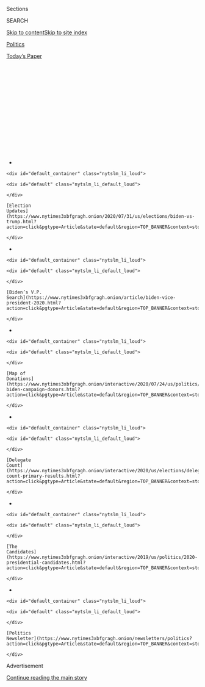 <div id="app">

<div>

<div>

<div>

<div class="NYTAppHideMasthead css-1q2w90k e1suatyy0">

<div class="section css-ui9rw0 e1suatyy2">

<div class="css-eph4ug er09x8g0">

<div class="css-6n7j50">

</div>

<span class="css-1dv1kvn">Sections</span>

<div class="css-10488qs">

<span class="css-1dv1kvn">SEARCH</span>

</div>

[Skip to content](#site-content)[Skip to site
index](#site-index)

</div>

<div id="masthead-section-label" class="css-1wr3we4 eaxe0e00">

[Politics](https://www.nytimes3xbfgragh.onion/section/politics)

</div>

<div class="css-10698na e1huz5gh0">

</div>

</div>

<div id="masthead-bar-one" class="section hasLinks css-15hmgas e1csuq9d3">

<div class="css-uqyvli e1csuq9d0">

</div>

<div class="css-1uqjmks e1csuq9d1">

</div>

<div class="css-9e9ivx">

[](https://myaccount.nytimes3xbfgragh.onion/auth/login?response_type=cookie&client_id=vi)

</div>

<div class="css-1bvtpon e1csuq9d2">

[Today’s
Paper](https://www.nytimes3xbfgragh.onion/section/todayspaper)

</div>

</div>

</div>

</div>

<div data-aria-hidden="false">

<div id="site-content" data-role="main">

<div>

<div class="css-1aor85t" style="opacity:0.000000001;z-index:-1;visibility:hidden">

<div class="css-1hqnpie">

<div class="css-epjblv">

<span class="css-17xtcya">[Politics](/section/politics)</span><span class="css-x15j1o">|</span><span class="css-fwqvlz">The
Quiet Hand of Conservative Groups in the Anti-Lockdown
Protests</span>

</div>

<div class="css-k008qs">

<div class="css-1iwv8en">

<span class="css-18z7m18"></span>

<div>

</div>

</div>

<span class="css-1n6z4y">https://nyti.ms/3eFiGRd</span>

<div class="css-1705lsu">

<div class="css-4xjgmj">

<div class="css-4skfbu" data-role="toolbar" data-aria-label="Social Media Share buttons, Save button, and Comments Panel with current comment count" data-testid="share-tools">

  - 
  - 
  - 
  - 
    
    <div class="css-6n7j50">
    
    </div>

  - 

</div>

</div>

</div>

</div>

</div>

</div>

<div id="NYT_TOP_BANNER_REGION" class="css-13pd83m">

<div>

<div id="styln-elections-notifications-menu" class="section interactive-content interactive-size-medium css-1edisqu">

<div class="css-17ih8de interactive-body">

<div class="nytslm_innerContainer" data-aria-live="polite">

<div class="nytslm_title">

</div>

  - 
    
    <div id="default_container" class="nytslm_li_loud">
    
    <div id="default" class="nytslm_li_default_loud">
    
    </div>
    
    [Election
    Updates](https://www.nytimes3xbfgragh.onion/2020/07/31/us/elections/biden-vs-trump.html?action=click&pgtype=Article&state=default&region=TOP_BANNER&context=storylines_menu)
    
    </div>

  - 
    
    <div id="default_container" class="nytslm_li_loud">
    
    <div id="default" class="nytslm_li_default_loud">
    
    </div>
    
    [Biden’s V.P.
    Search](https://www.nytimes3xbfgragh.onion/article/biden-vice-president-2020.html?action=click&pgtype=Article&state=default&region=TOP_BANNER&context=storylines_menu)
    
    </div>

  - 
    
    <div id="default_container" class="nytslm_li_loud">
    
    <div id="default" class="nytslm_li_default_loud">
    
    </div>
    
    [Map of
    Donations](https://www.nytimes3xbfgragh.onion/interactive/2020/07/24/us/politics/trump-biden-campaign-donors.html?action=click&pgtype=Article&state=default&region=TOP_BANNER&context=storylines_menu)
    
    </div>

  - 
    
    <div id="default_container" class="nytslm_li_loud">
    
    <div id="default" class="nytslm_li_default_loud">
    
    </div>
    
    [Delegate
    Count](https://www.nytimes3xbfgragh.onion/interactive/2020/us/elections/delegate-count-primary-results.html?action=click&pgtype=Article&state=default&region=TOP_BANNER&context=storylines_menu)
    
    </div>

  - 
    
    <div id="default_container" class="nytslm_li_loud">
    
    <div id="default" class="nytslm_li_default_loud">
    
    </div>
    
    [The
    Candidates](https://www.nytimes3xbfgragh.onion/interactive/2019/us/politics/2020-presidential-candidates.html?action=click&pgtype=Article&state=default&region=TOP_BANNER&context=storylines_menu)
    
    </div>

  - 
    
    <div id="default_container" class="nytslm_li_loud">
    
    <div id="default" class="nytslm_li_default_loud">
    
    </div>
    
    [Politics
    Newsletter](https://www.nytimes3xbfgragh.onion/newsletters/politics?action=click&pgtype=Article&state=default&region=TOP_BANNER&context=storylines_menu)
    
    </div>

</div>

</div>

</div>

</div>

</div>

<div id="top-wrapper" class="css-1sy8kpn">

<div id="top-slug" class="css-l9onyx">

Advertisement

</div>

[Continue reading the main
story](#after-top)

<div class="ad top-wrapper" style="text-align:center;height:100%;display:block;min-height:250px">

<div id="top" class="place-ad" data-position="top" data-size-key="top">

</div>

</div>

<div id="after-top">

</div>

</div>

<div>

<div id="sponsor-wrapper" class="css-1hyfx7x">

<div id="sponsor-slug" class="css-19vbshk">

Supported by

</div>

[Continue reading the main
story](#after-sponsor)

<div id="sponsor" class="ad sponsor-wrapper" style="text-align:center;height:100%;display:block">

</div>

<div id="after-sponsor">

</div>

</div>

<div class="css-186x18t">

</div>

<div class="css-1vkm6nb ehdk2mb0">

# The Quiet Hand of Conservative Groups in the Anti-Lockdown Protests

</div>

Groups in a loose coalition have tapped their networks to drive up
turnout at recent rallies in state capitals and financed lawsuits,
polling and research to combat the stay-at-home orders.

<div class="css-79elbk" data-testid="photoviewer-wrapper">

<div class="css-z3e15g" data-testid="photoviewer-wrapper-hidden">

</div>

<div class="css-1a48zt4 ehw59r15" data-testid="photoviewer-children">

![<span class="css-16f3y1r e13ogyst0" data-aria-hidden="true">People
protested at the Washington State Capitol in Olympia on Sunday.
Organizers see the events as unifying social and fiscal conservatives as
well as civil
libertarians.</span><span class="css-cnj6d5 e1z0qqy90" itemprop="copyrightHolder"><span class="css-1ly73wi e1tej78p0">Credit...</span><span><span>Ruth
Fremson/The New York
Times</span></span></span>](https://static01.graylady3jvrrxbe.onion/images/2020/04/21/us/politics/21protests-politics/merlin_171732069_a17ff660-2d19-45e9-9d99-4e28417d9ae4-articleLarge.jpg?quality=75&auto=webp&disable=upscale)

</div>

</div>

<div class="css-18e8msd">

<div class="css-otjvjh epjyd6m0">

<div class="css-nmf14i ey68jwv0" data-aria-hidden="true">

[![Kenneth P.
Vogel](https://static01.graylady3jvrrxbe.onion/images/2018/02/20/multimedia/author-kenneth-p-vogel/author-kenneth-p-vogel-thumbLarge-v3.png
"Kenneth P. Vogel")](https://www.nytimes3xbfgragh.onion/by/kenneth-p-vogel)[![Jim
Rutenberg](https://static01.graylady3jvrrxbe.onion/images/2018/02/20/multimedia/author-jim-rutenberg/author-jim-rutenberg-thumbLarge.jpg
"Jim Rutenberg")](https://www.nytimes3xbfgragh.onion/by/jim-rutenberg)[![Lisa
Lerer](https://static01.graylady3jvrrxbe.onion/images/2018/09/11/us/politics/author-lisa-lerer/lisa-lerer-headshot-thumbLarge.png
"Lisa Lerer")](https://www.nytimes3xbfgragh.onion/by/lisa-lerer)

</div>

<div class="css-1baulvz">

By [<span class="css-1baulvz" itemprop="name">Kenneth P.
Vogel</span>](https://www.nytimes3xbfgragh.onion/by/kenneth-p-vogel),
[<span class="css-1baulvz" itemprop="name">Jim
Rutenberg</span>](https://www.nytimes3xbfgragh.onion/by/jim-rutenberg)
and [<span class="css-1baulvz last-byline" itemprop="name">Lisa
Lerer</span>](https://www.nytimes3xbfgragh.onion/by/lisa-lerer)

</div>

</div>

  - 
    
    <div class="css-ld3wwf e16638kd2">
    
    April 21,
    2020
    
    </div>

  - 
    
    <div class="css-4xjgmj">
    
    <div class="css-d8bdto" data-role="toolbar" data-aria-label="Social Media Share buttons, Save button, and Comments Panel with current comment count" data-testid="share-tools">
    
      - 
      - 
      - 
      - 
        
        <div class="css-6n7j50">
        
        </div>
    
      - 
    
    </div>
    
    </div>

</div>

</div>

<div class="section meteredContent css-1r7ky0e" name="articleBody" itemprop="articleBody">

<div class="css-1fanzo5 StoryBodyCompanionColumn">

<div class="css-53u6y8">

WASHINGTON — An informal coalition of influential conservative leaders
and groups, some with close connections to the White House, has been
quietly working to nurture protests and apply political and legal
pressure to overturn state and local orders intended to stop the spread
of the coronavirus.

The groups have tapped their networks to drive up turnout at [recent
rallies](https://www.nytimes3xbfgragh.onion/2020/04/18/us/texas-protests-stay-at-home.html)
in state capitals, dispatched their lawyers to file lawsuits, and paid
for polling and research to undercut the arguments behind restrictions
that have closed businesses and [limited the movement of most
Americans](https://www.nytimes3xbfgragh.onion/interactive/2020/us/coronavirus-stay-at-home-order.html).

Among those fighting the orders are FreedomWorks and Tea Party Patriots,
which played pivotal roles in the beginning of Tea Party protests
starting more than a decade ago. Also involved are a law firm led partly
by former Trump White House officials, a network of state-based
conservative policy groups, and an ad hoc coalition of conservative
leaders known as Save Our Country that has advised the White House on
strategies for a tiered reopening of the economy.

The effort picked up some influential support on Tuesday, when Attorney
General William P. Barr [expressed
concerns](https://www.hughhewitt.com/attorney-general-william-barr-on-the-crisis/)
about state-level restrictions potentially infringing on constitutional
rights, and suggested that, if that occurred, the Justice Department
might<span class="css-8l6xbc evw5hdy0"> </span>weigh in, including by
supporting legal challenges by others. Separately, in Wisconsin,
Republicans in the state legislature sued to block the Democratic
governor’s order extending stay-at-home rules through May 26.

</div>

</div>

<div class="css-1fanzo5 StoryBodyCompanionColumn">

<div class="css-53u6y8">

Those helping orchestrate the fight against restrictions predict the
effort could energize the right in the same way the Tea Party movement
did in 2009 and 2010, and potentially be helpful to President Trump as
he campaigns for re-election. But the cause has yet to demonstrate that
kind of traction.

[Polls
show](https://www.nbcnews.com/politics/meet-the-press/poll-six-10-support-keeping-stay-home-restrictions-fight-coronavirus-n1187011)
a majority of Americans are more concerned about reopening the country
too quickly than they are about the damage to the economy. And
coronavirus protests have drawn smaller crowds ranging from a few dozen
to several thousand at a rally in Michigan last week.

Conditions are hardly ideal for a protest movement related to the virus.
In addition to the health risks, demonstrators potentially [face legal
exposure](https://www.nj.com/coronavirus/2020/04/woman-charged-for-organizing-protest-of-murphys-coronavirus-stay-at-home-order.html)
for violating the very measures they are protesting. Plus, some key
[Republican
leaders](https://www.nytimes3xbfgragh.onion/2020/04/03/us/politics/maryland-coronavirus.html)
have [embraced the types of
restrictions](https://www.nytimes3xbfgragh.onion/2020/03/16/us/politics/virus-primary-2020-ohio.html)
being targeted, while powerful grass-roots mobilizing groups, including
those spearheaded by the billionaire activist Charles Koch, have so far
not embraced the protests.

Still, the fight has emerged as a galvanizing cause for a vocal element
of Mr. Trump’s base and others on the political right. Organizers see it
as unifying social conservatives, who view the orders as targeting
religious groups; fiscal conservatives who chafe at the economic
devastation wrought by the restrictions on businesses; and civil
libertarians who contend that the restrictions infringe on
constitutional rights.

“Groups are united in purpose on this,” said Noah Wall, advocacy
director for FreedomWorks, which in 2009 organized a Tea Party protest
that drew[tens of thousands of
people](https://www.politico.com/story/2009/09/a-march-but-is-it-a-movement-027058)
or
[more](https://www.latimes.com/archives/la-xpm-2009-sep-15-na-crowd15-story.html)
to Washington. He described the current efforts as appealing to a “much
broader” group. “This is about people who want to get back to work and
leave their homes,” he said.

</div>

</div>

<div class="css-1fanzo5 StoryBodyCompanionColumn">

<div class="css-53u6y8">

More than 10 protests are planned for this week, Mr. Wall said, adding
that elected officials “are going to see a lot of angry activists, and I
think that could change minds.”

</div>

</div>

<div class="css-79elbk" data-testid="photoviewer-wrapper">

<div class="css-z3e15g" data-testid="photoviewer-wrapper-hidden">

</div>

<div class="css-1a48zt4 ehw59r15" data-testid="photoviewer-children">

![<span class="css-16f3y1r e13ogyst0" data-aria-hidden="true">Trump
merchandise was for sale at a protest in Harrisburg, Pa., on
Monday.</span><span class="css-cnj6d5 e1z0qqy90" itemprop="copyrightHolder"><span class="css-1ly73wi e1tej78p0">Credit...</span><span>Rachel
Wisniewski/Reuters</span></span>](https://static01.graylady3jvrrxbe.onion/images/2020/04/21/us/politics/21protests-politics2/merlin_171758313_38e33560-881a-464d-93ea-aaeac64b95ca-articleLarge.jpg?quality=75&auto=webp&disable=upscale)

</div>

</div>

<div class="css-1fanzo5 StoryBodyCompanionColumn">

<div class="css-53u6y8">

The protests mostly appear to have been organized by local residents,
and are framed primarily as pushback against what they view as
government overreach. But some rallies have prominently featured
iconography boosting Mr. Trump and Republicans and denouncing Democrats,
as well the occasional Confederate flag and signs promoting conspiracy
theories.

As was the case with the Tea Party movement, established national groups
that generally align with the Republican Party have sought to fuel the
protests, harnessing their energy in a manner that can increase their
profiles and build their membership base and donor
rolls.

<div id="NYT_MAIN_CONTENT_1_REGION" class="css-9tf9ac">

<div>

<div id="styln-nfldraft-updates-block" class="section interactive-content interactive-size-medium css-1ftcdic">

<div class="css-17ih8de interactive-body">

<div id="styln-briefing-block" data-asset-id="">

<div class="briefing-block-header-section">

# [Latest Updates: 2020 Election](https://www.nytimes3xbfgragh.onion/2020/07/31/us/elections/biden-vs-trump.html?action=click&pgtype=Article&state=default&region=MAIN_CONTENT_1&context=storylines_live_updates)

<div class="briefing-block-ts">

Updated 2020-08-01T01:26:45.732Z

</div>

</div>

  - [Kamala Harris, a top vice-presidential contender, confronts double
    standards.](https://www.nytimes3xbfgragh.onion/2020/07/31/us/elections/biden-vs-trump.html?action=click&pgtype=Article&state=default&region=MAIN_CONTENT_1&context=storylines_live_updates#link-29fdff45)
  - [Karen Bass and Susan Rice are rising on Biden’s vice-presidential
    shortlist.](https://www.nytimes3xbfgragh.onion/2020/07/31/us/elections/biden-vs-trump.html?action=click&pgtype=Article&state=default&region=MAIN_CONTENT_1&context=storylines_live_updates#link-13ec3d9c)
  - [Trump says Russian bounties to kill U.S. troops ‘never took
    place.’](https://www.nytimes3xbfgragh.onion/2020/07/31/us/elections/biden-vs-trump.html?action=click&pgtype=Article&state=default&region=MAIN_CONTENT_1&context=storylines_live_updates#link-49e9a016)

<div class="briefing-block-footer">

<div class="briefing-block-footer-meta">

[See more
updates](https://www.nytimes3xbfgragh.onion/2020/07/31/us/elections/biden-vs-trump.html?action=click&pgtype=Article&state=default&region=MAIN_CONTENT_1&context=storylines_live_updates)

</div>

</div>

</div>

</div>

</div>

</div>

</div>

Nonprofit groups including FreedomWorks and Tea Party Patriots have used
their social media accounts and text and email lists to spread the word
about protests across the country.

Most of FreedomWorks’s 40 employees are working remotely on the effort,
helping to connect local protesters and set up websites for them. The
group is considering paid digital advertising to further increase
turnout, and has been conducting weekly tracking polls in swing suburban
districts that it says show support for reopening parts of country. It
is sharing the data with advisers on the president’s economic task force
and other conservative allies on Capitol Hill.

While social media has been a key platform for organizing the protests,
those efforts have drawn scrutiny. Facebook [removed some
posts](https://www.cnn.com/2020/04/20/politics/facebook-covid-shutdown-protests/index.html)
devoted to the protests on Monday for encouraging violations of social
distancing laws. And similarities in online organizing efforts behind
different protests have sparked accusations that they are not, in fact,
organic grass-roots campaigns, but “astroturfing” efforts that are
manipulated by Washington conservatives to appear locally driven.

</div>

</div>

<div class="css-1fanzo5 StoryBodyCompanionColumn">

<div class="css-53u6y8">

Organizers of recent protests in Oklahoma acknowledged that FreedomWorks
helped arrange the events and said they hoped the “rolling protests,”
which were intended to keep people in their vehicles, helped Mr. Trump
politically. But they stressed that the events reflected real concerns
from real people about the economic damage inflicted by mitigation
measures.

Carol Hefner, an Oklahoma co-chair of Mr. Trump’s 2016 campaign who
helped organize a protest last week in Oklahoma City, cited the state’s
flat terrain as a factor in any decision to ease restrictions. “We have
a lot of wind and the wind has pretty much helped us here,” she said.
“We are in a much better position than many of the other states to go
ahead and open back up.”

Ronda Vuillemont-Smith, an Oklahoma HVAC contractor who helped with the
capital rally and another one on Monday in Tulsa, said she encouraged
protesters to remain in their vehicles. But Ms. Vuillemont-Smith, who
serves on FreedomWorks’s activist advisory council, added, “I see
absolutely no risks whatsoever” for open-air protests. “We are adults.
We assume personal responsibility for the decisions that we make,” she
said.

The Oklahoma organizers and Mr. Wall, as well as the White House and the
Trump campaign, said there was no coordination between the protests and
Mr. Trump’s
team.

</div>

</div>

<div class="css-79elbk" data-testid="photoviewer-wrapper">

<div class="css-z3e15g" data-testid="photoviewer-wrapper-hidden">

</div>

<div class="css-1a48zt4 ehw59r15" data-testid="photoviewer-children">

<div class="css-1xdhyk6 erfvjey0">

<span class="css-1ly73wi e1tej78p0">Image</span>

<div class="css-zjzyr8">

<div data-testid="lazyimage-container" style="height:291.28888888888883px">

</div>

</div>

</div>

<span class="css-16f3y1r e13ogyst0" data-aria-hidden="true">Ronda
Vuillemont-Smith, who helped with two protests in Oklahoma, said she
encouraged protesters to remain in their
vehicles.</span><span class="css-cnj6d5 e1z0qqy90" itemprop="copyrightHolder"><span class="css-1ly73wi e1tej78p0">Credit...</span><span>Matt
Barnard/Tulsa World, via Associated Press</span></span>

</div>

</div>

<div class="css-1fanzo5 StoryBodyCompanionColumn">

<div class="css-53u6y8">

But the protests coincide with messages from Mr. Trump, and have been
helped and organized by his supporters, some of whom have begun new
ventures to advance the cause.

One of them is Reopen America Political Action Committee, which aims to
bring small business owners to Washington to lobby lawmakers to reopen,
starting with a 24-hour rally at the White House on May 1 — the target
Mr. Trump set for reopening.

</div>

</div>

<div class="css-1fanzo5 StoryBodyCompanionColumn">

<div class="css-53u6y8">

The group, which was [created this
month](https://docquery.fec.gov/cgi-bin/forms/C00742890/1402019/), has
yet to [report any financial
activity](https://docquery.fec.gov/pdf/091/202004159219312091/202004159219312091.pdf).
But its founder, Suzzanne Monk, who is active on Twitter with the handle
[@Trumpertarian](https://twitter.com/Trumpertarian), called the idea for
the rally “pushback against these governors who want to stay shut down
far beyond their economic capacity to do so.”

Support for the protests features more direct ties to the White House
than simply support for Mr. Trump. The administration recently formed an
advisory group for reopening the economy that included Stephen Moore,
the conservative economics commentator. Mr. Moore had been coordinating
with FreedomWorks, the Tea Party Patriots and the American Legislative
Exchange Council in a coalition called “[Save Our
Country](https://www.washingtonpost.com/business/2020/04/13/trump-reopen-economy-conservative-groups-coronavirus/),”
which was formed to push for a quicker easing of restrictions.

At the same time, Mr. Moore was communicating with a group of local
activists in Wisconsin involved in organizing a protest at the State
Capitol set for Friday. On a conservative [YouTube
program](https://www.youtube.com/watch?v=2h7czFYx6-s&feature=youtu.be&t=856)
that went online the day Mr. Trump named him to the task force, Mr.
Moore said he had “one big donor in Wisconsin” who had pledged financial
support for the protesters, telling him, “‘Steve, I promise, I will pay
the bail and legal fees of anyone who gets arrested.’”

In an interview with The New York Times, Mr. Moore declined to identify
the donor, but said, “I do think you’re going to see these start to
erupt.”

He said he would probably turn down an invitation to speak at the
protest in Wisconsin, because “it’s important that no one be under the
impression that it’s sponsored or directed by national groups in
Washington.”

A legal offensive against the restrictions is also being waged by groups
and individuals supportive of Mr. Trump.

Mr. Barr’s comments on Tuesday came a few days after [a
letter](https://www.documentcloud.org/documents/6842227-Trump-Allies-Call-On-DOJ-To-Block-State.html)
sent by groups including FreedomWorks, Tea Party Patriots and the
anti-abortion-rights group Susan B. Anthony List urging the Justice
Department to consider intervening to block restrictions that the
officials said were unconstitutional infringements on civil liberties.

</div>

</div>

<div class="css-1fanzo5 StoryBodyCompanionColumn">

<div class="css-53u6y8">

Lawyers aligned with socially conservative causes have filed their own
lawsuits against governors.

Many are focused on allowing smaller churches to keep holding services,
but the objections cover a range of other activities. In Michigan, a
lawsuit is challenging provisions of Gov. Gretchen Whitmer’s executive
order banning travel to vacation homes and gatherings of non-household
members.

</div>

</div>

<div class="css-79elbk" data-testid="photoviewer-wrapper">

<div class="css-z3e15g" data-testid="photoviewer-wrapper-hidden">

</div>

<div class="css-1a48zt4 ehw59r15" data-testid="photoviewer-children">

<div class="css-1xdhyk6 erfvjey0">

<span class="css-1ly73wi e1tej78p0">Image</span>

<div class="css-zjzyr8">

<div data-testid="lazyimage-container" style="height:217.82222222222222px">

</div>

</div>

</div>

<span class="css-16f3y1r e13ogyst0" data-aria-hidden="true">People
protested from their cars outside California’s Capitol building in
Sacramento on
Monday.</span><span class="css-cnj6d5 e1z0qqy90" itemprop="copyrightHolder"><span class="css-1ly73wi e1tej78p0">Credit...</span><span>Josh
Edelson/Agence France-Presse — Getty Images</span></span>

</div>

</div>

<div class="css-1fanzo5 StoryBodyCompanionColumn">

<div class="css-53u6y8">

A law firm [that
advises](https://www.cnn.com/2019/01/11/politics/trump-organization-oversight-passantino/index.html)
the Trump Organization, Michael Best & Friedrich, is representing
members of a new protest group in North Carolina called ReOpenNC.
Michael Best’s ranks include the former Trump chief of staff Reince
Priebus, the former deputy White House counsel Stefan C. Passantino and
the current senior counsel at the Trump campaign, [Justin
Clark](https://www.politico.com/story/2019/06/03/playbook-birthday-justin-clark-1351103).

ReOpenNC had told its members that a “generous donor” had arranged to
pay for buses to bring protesters to Raleigh from around the state. But,
in a sign of how loath the groups are to be viewed as “astroturf”
creations, the group said it had scrapped the plan when a news station,
[WRAL](https://www.wral.com/coronavirus/reopennc-rally-planned-for-tuesday-in-downtown-raleigh/19062732/),
asked about it. (Afterward, a former defense contractor and perennial
North Carolina political candidate, [Tim
D’Annunzio](https://www.charlotteobserver.com/news/politics-government/article9100739.html),
[stepped
forward](https://twitter.com/search?q=Tim%20D%27Annunzio&src=typed_query)
on Facebook to say he was the donor and was still hoping to run the
buses.)

On Friday, Anthony J. Biller, a Raleigh-based lawyer with Michael Best,
[wrote](https://wwwcache.wral.com/asset/news/state/nccapitol/2020/04/19/19062754/Biller_letter_to_Governor_Cooper_and_Comm_Ford_4_18-DMID1-5mk0it4ph.pdf)
to Gov. Roy Cooper, a Democrat, on behalf of a ReOpenNC co-founder,
Kristen Elizabeth, and a member who was arrested at a protest last week,
seeking dismissal of the charges. In an interview, Mr. Biller said he
hoped the state would agree to allow ReOpenNC to demonstrate safely
without fear of arrest, adding, “What is sufficient safety to buy toilet
paper at Costco should be sufficient safety to practice one’s
fundamental rights, particularly about these issues.”

He said that he was working pro bono but that there was “no coordination
with the Trump administration, as some bozos have implied.”

One force in conservative politics that has kept its distance from the
stay-at-home protests is the network of groups backed by the billionaire
Mr. Koch. The largest Koch-backed group, Americans for Prosperity, which
played a leading role in facilitating the Tea Party movement, has
remained on the sidelines of the coronavirus protests.

</div>

</div>

<div class="css-1fanzo5 StoryBodyCompanionColumn">

<div class="css-53u6y8">

GoDaddy records show that a public relations firm tied to the Koch
network, [In Pursuit Of
LLC](https://www.politico.com/story/2016/12/koch-brothers-announce-layoffs-232341),
registered the domain name “reopenmississippi.com.” An official said the
group had planned to use the site to highlight a nuanced approach being
developed by the network to reopen the economy while balancing health
concerns.

“The question is — what is the best way to get people back to work?”
said Emily Seidel, the chief executive of Americans for Prosperity. “We
don’t see protests as the best way to do that,” she said, adding that
“the choice between full shutdown and immediately opening everything
is a false choice.”

Reid J. Epstein contributed
reporting.

</div>

</div>

<div>

</div>

</div>

<div>

</div>

<div>

</div>

<div id="NYT_BELOW_MAIN_CONTENT_REGION">

<div>

<div id="STLYN_guide_v1_STYLN_guide_a" class="section css-l08pwh interactive-content interactive-size-medium">

<div class="css-17ih8de interactive-body">

<div class="g-story g-freebird g-max-limit" data-preview-slug="styln-scroll-guide">

</div>

<div id="g-electionguide-id" class="g-electionguide">

<div class="g-electionguide-container">

<div class="g-electionguide-wrapper">

<div class="g-electionguide-logo">

</div>

# Our 2020 Election Guide

Updated July 31, 2020

  - 
    
    -----
    
    ## The Latest
    
      - President Trump’s assault on the Postal Service is intersecting
        with his attacks on mail-in voting. [Voting rights groups say it
        is a recipe for
        disaster.](https://www.nytimes3xbfgragh.onion/2020/07/31/us/politics/trump-usps-mail-delays.html?action=click&pgtype=Article&state=default&region=BELOW_MAIN_CONTENT&context=storylines_guide)

  - 
    
    -----
    
    ## Biden’s V.P. Search
    
      - [Here are 13
        women](https://www.nytimes3xbfgragh.onion/article/biden-vice-president-2020.html?action=click&pgtype=Article&state=default&region=BELOW_MAIN_CONTENT&context=storylines_guide)
        who have been under consideration to be Joe Biden’s running
        mate, and why each might be chosen — and might not be.

  - 
    
    -----
    
    ## Keep Up With Our Coverage
    
      - Get an
        [email](https://www.nytimes3xbfgragh.onion/newsletters/politics?action=click&pgtype=Article&state=default&region=BELOW_MAIN_CONTENT&context=storylines_guide)
        recapping the day’s news
    
    <!-- end list -->
    
      - Download our mobile app on
        [iOS](https://apps.apple.com/us/app/nytimes/id284862083?ls=1&mat_click_id=5c79ae7455014fd1bd66b5610c05b8f2-20191112-16948&referrer=mat_click_id%3D5c79ae7455014fd1bd66b5610c05b8f2-20191112-16948%26link_click_id%3D722930677036718082)
        and
        [Android](http://a.localytics.com/android?id=com.nytimes.android&referrer=utm_source%3Dother_nyt_mobile_web%26utm_medium%3DWeb%2520page%26utm_term%3DGeneral%2520Mobile%2520Page%26utm_campaign%3DNYT%2520Mobile%2520General%2520Page)
        and turn on Breaking News and Politics alerts

</div>

</div>

</div>

</div>

</div>

</div>

</div>

<div>

</div>

<div>

<div id="bottom-wrapper" class="css-1ede5it">

<div id="bottom-slug" class="css-l9onyx">

Advertisement

</div>

[Continue reading the main
story](#after-bottom)

<div id="bottom" class="ad bottom-wrapper" style="text-align:center;height:100%;display:block;min-height:90px">

</div>

<div id="after-bottom">

</div>

</div>

</div>

</div>

</div>

## Site Index

<div>

</div>

## Site Information Navigation

  - [© <span>2020</span> <span>The New York Times
    Company</span>](https://help.nytimes3xbfgragh.onion/hc/en-us/articles/115014792127-Copyright-notice)

<!-- end list -->

  - [NYTCo](https://www.nytco.com/)
  - [Contact
    Us](https://help.nytimes3xbfgragh.onion/hc/en-us/articles/115015385887-Contact-Us)
  - [Work with us](https://www.nytco.com/careers/)
  - [Advertise](https://nytmediakit.com/)
  - [T Brand Studio](http://www.tbrandstudio.com/)
  - [Your Ad
    Choices](https://www.nytimes3xbfgragh.onion/privacy/cookie-policy#how-do-i-manage-trackers)
  - [Privacy](https://www.nytimes3xbfgragh.onion/privacy)
  - [Terms of
    Service](https://help.nytimes3xbfgragh.onion/hc/en-us/articles/115014893428-Terms-of-service)
  - [Terms of
    Sale](https://help.nytimes3xbfgragh.onion/hc/en-us/articles/115014893968-Terms-of-sale)
  - [Site
    Map](https://spiderbites.nytimes3xbfgragh.onion)
  - [Help](https://help.nytimes3xbfgragh.onion/hc/en-us)
  - [Subscriptions](https://www.nytimes3xbfgragh.onion/subscription?campaignId=37WXW)

</div>

</div>

</div>

</div>
